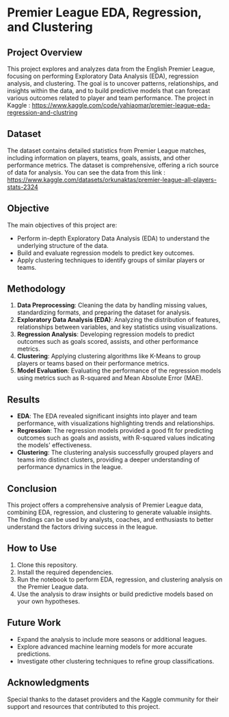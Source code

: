 # Premier League EDA, Regression, and Clustering

## Project Overview

This project explores and analyzes data from the English Premier League, focusing on performing Exploratory Data Analysis (EDA), regression analysis, and clustering. The goal is to uncover patterns, relationships, and insights within the data, and to build predictive models that can forecast various outcomes related to player and team performance.
The project in Kaggle : https://www.kaggle.com/code/yahiaomar/premier-league-eda-regression-and-clustring
## Dataset

The dataset contains detailed statistics from Premier League matches, including information on players, teams, goals, assists, and other performance metrics. The dataset is comprehensive, offering a rich source of data for analysis.
You can see the data from this link : https://www.kaggle.com/datasets/orkunaktas/premier-league-all-players-stats-2324

## Objective

The main objectives of this project are:
- Perform in-depth Exploratory Data Analysis (EDA) to understand the underlying structure of the data.
- Build and evaluate regression models to predict key outcomes.
- Apply clustering techniques to identify groups of similar players or teams.

## Methodology

1. **Data Preprocessing**: Cleaning the data by handling missing values, standardizing formats, and preparing the dataset for analysis.
2. **Exploratory Data Analysis (EDA)**: Analyzing the distribution of features, relationships between variables, and key statistics using visualizations.
3. **Regression Analysis**: Developing regression models to predict outcomes such as goals scored, assists, and other performance metrics.
4. **Clustering**: Applying clustering algorithms like K-Means to group players or teams based on their performance metrics.
5. **Model Evaluation**: Evaluating the performance of the regression models using metrics such as R-squared and Mean Absolute Error (MAE).

## Results

- **EDA**: The EDA revealed significant insights into player and team performance, with visualizations highlighting trends and relationships.
- **Regression**: The regression models provided a good fit for predicting outcomes such as goals and assists, with R-squared values indicating the models' effectiveness.
- **Clustering**: The clustering analysis successfully grouped players and teams into distinct clusters, providing a deeper understanding of performance dynamics in the league.

## Conclusion

This project offers a comprehensive analysis of Premier League data, combining EDA, regression, and clustering to generate valuable insights. The findings can be used by analysts, coaches, and enthusiasts to better understand the factors driving success in the league.

## How to Use

1. Clone this repository.
2. Install the required dependencies.
3. Run the notebook to perform EDA, regression, and clustering analysis on the Premier League data.
4. Use the analysis to draw insights or build predictive models based on your own hypotheses.

## Future Work

- Expand the analysis to include more seasons or additional leagues.
- Explore advanced machine learning models for more accurate predictions.
- Investigate other clustering techniques to refine group classifications.

## Acknowledgments

Special thanks to the dataset providers and the Kaggle community for their support and resources that contributed to this project.
